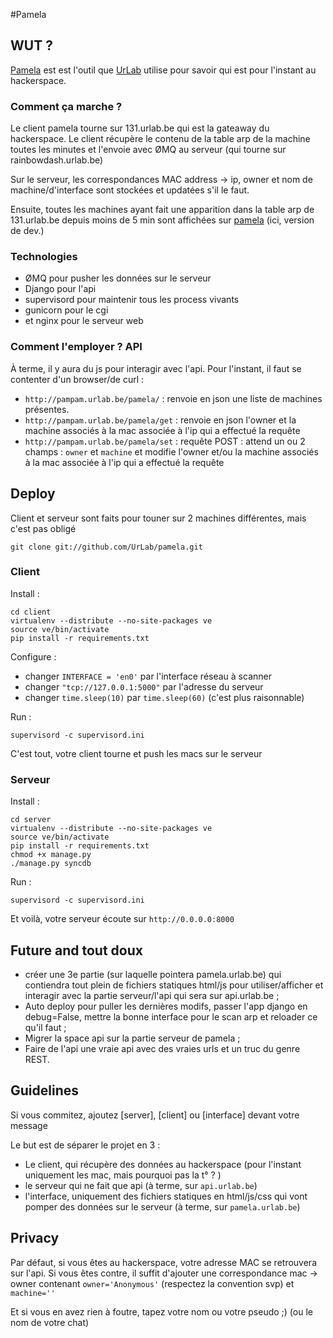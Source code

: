 #Pamela
## WUT ?
[Pamela](http://pamela.urlab.be/) est est l'outil que [UrLab](http://urlab.be) utilise pour savoir qui est pour l'instant au hackerspace.
### Comment ça marche ?
Le client pamela tourne sur 131.urlab.be qui est la gateaway du hackerspace. Le client récupère le contenu de la table arp de la machine toutes les minutes et l'envoie avec ØMQ au serveur (qui tourne sur rainbowdash.urlab.be)

Sur le serveur, les correspondances MAC address -> ip, owner et nom de machine/d'interface sont stockées et updatées s'il le faut.

Ensuite, toutes les machines ayant fait une apparition dans la table arp de 131.urlab.be depuis moins de 5 min sont affichées sur [pamela](http://pampam.urlab.be/pamela/) (ici, version de dev.)

### Technologies
* ØMQ pour pusher les données sur le serveur
* Django pour l'api
* supervisord pour maintenir tous les process vivants
* gunicorn pour le cgi
* et nginx pour le serveur web

### Comment l'employer ? API
À terme, il y aura du js pour interagir avec l'api. Pour l'instant, il faut se contenter d'un browser/de curl :

* `http://pampam.urlab.be/pamela/` : renvoie en json une liste de machines présentes.
* `http://pampam.urlab.be/pamela/get` : renvoie en json l'owner et la machine associés à la mac associée à l'ip qui a effectué la requête
* `http://pampam.urlab.be/pamela/set` : requête POST : attend un ou 2 champs : `owner` et `machine` et modifie l'owner et/ou la machine associés à la mac associée à l'ip qui a effectué la requête


## Deploy
Client et serveur sont faits pour touner sur 2 machines différentes, mais c'est pas obligé

	git clone git://github.com/UrLab/pamela.git
### Client
Install :

	cd client
	virtualenv --distribute --no-site-packages ve
	source ve/bin/activate
	pip install -r requirements.txt

Configure :

* changer `INTERFACE = 'en0'` par l'interface réseau à scanner
* changer `"tcp://127.0.0.1:5000"` par l'adresse du serveur
* changer `time.sleep(10)` par 	`time.sleep(60)` (c'est plus raisonnable)

Run :

	supervisord -c supervisord.ini 

C'est tout, votre client tourne et push les macs sur le serveur

### Serveur
Install :

	cd server
	virtualenv --distribute --no-site-packages ve
	source ve/bin/activate
	pip install -r requirements.txt
	chmod +x manage.py
	./manage.py syncdb

Run :

	supervisord -c supervisord.ini 

Et voilà, votre serveur écoute sur `http://0.0.0.0:8000`

## Future and tout doux

* créer une 3e partie (sur laquelle pointera pamela.urlab.be) qui contiendra tout plein de fichiers statiques html/js pour utiliser/afficher et interagir avec la partie serveur/l'api qui sera sur api.urlab.be ;
* Auto deploy pour puller les dernières modifs, passer l'app django en debug=False, mettre la bonne interface pour le scan arp et reloader ce qu'il faut ;
* Migrer la space api sur la partie serveur de pamela ;
* Faire de l'api une vraie api avec des vraies urls et un truc du genre REST.

## Guidelines
Si vous commitez, ajoutez [server], [client] ou [interface] devant votre message

Le but est de séparer le projet en 3 :
* Le client, qui récupère des données au hackerspace (pour l'instant uniquement les mac, mais pourquoi pas la t° ? )
* le serveur qui ne fait que api (à terme, sur `api.urlab.be`)
* l'interface, uniquement des fichiers statiques en html/js/css qui vont pomper des données sur le serveur (à terme, sur `pamela.urlab.be`)

## Privacy
Par défaut, si vous êtes au hackerspace, votre adresse MAC se retrouvera sur l'api. Si vous êtes contre, il suffit d'ajouter une correspondance mac -> owner contenant  `owner='Anonymous'` (respectez la convention svp) et `machine=''`

Et si vous en avez rien à foutre, tapez votre nom ou votre pseudo ;) (ou le nom de votre chat)
